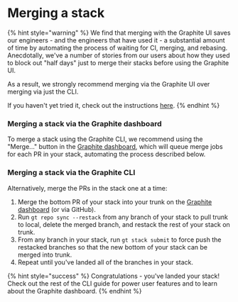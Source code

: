 # Merging a stack

{% hint style="warning" %}
We find that merging with the Graphite UI saves our engineers - and the engineers that have used it - a substantial amount of time by automating the process of waiting for CI, merging, and rebasing. Anecdotally, we've a number of stories from our users about how they used to block out "half days" just to merge their stacks before using the Graphite UI.

As a result, we strongly recommend merging via the Graphite UI over merging via just the CLI.

If you haven't yet tried it, check out the instructions [here](https://docs.graphite.dev/guides/graphite-dashboard/merging-your-pull-requests#merging-a-stack-of-prs).
{% endhint %}

### Merging a stack via the Graphite dashboard

To merge a stack using the Graphite CLI, we recommend using the "Merge..." button in the [Graphite dashboard](https://app.graphite.dev), which will queue merge jobs for each PR in your stack, automating the process described below.



### Merging a stack via the Graphite CLI

Alternatively, merge the PRs in the stack one at a time:

1. Merge the bottom PR of your stack into your trunk on the [Graphite dashboard](https://app.graphite.dev) (or via GitHub).
2. Run `gt repo sync --restack` from any branch of your stack to pull trunk to local, delete the merged branch, and restack the rest of your stack on trunk.
3. From any branch in your stack, run `gt stack submit` to force push the restacked branches so that the new bottom of your stack can be merged into trunk.
4. Repeat until you've landed all of the branches in your stack.

{% hint style="success" %}
Congratulations - you've landed your stack! Check out the rest of the CLI guide for power user features and to learn about the Graphite dashboard.
{% endhint %}
